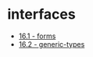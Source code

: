 # interfaces

- [16.1 - forms](./16.1%20-%20forms/)
- [16.2 - generic-types](./16.2%20-%20generic-types/)